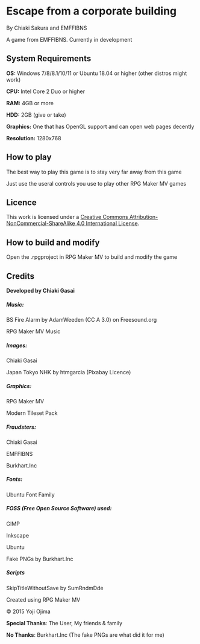 # Escape from a corporate building

By Chiaki Sakura and EMFFIBNS

A game from EMFFIBNS. Currently in development

## System Requirements

**OS:** Windows 7/8/8.1/10/11 or Ubuntu 18.04 or higher (other distros might work)

**CPU:** Intel Core 2 Duo or higher

**RAM:** 4GB or more

**HDD:** 2GB (give or take)

**Graphics:** One that has OpenGL support and can open web pages decently

**Resolution:** 1280x768

## How to play

The best way to play this game is to stay very far away from this game

Just use the useral controls you use to play other RPG Maker MV games

## Licence

This work is licensed under a [Creative Commons Attribution-NonCommercial-ShareAlike 4.0 International License](http://creativecommons.org/licenses/by-nc-sa/4.0/).

## How to build and modify

Open the .rpgproject in RPG Maker MV to build and modify the game 

## Credits

**Developed by Chiaki Gasai**

##### **Music**:

BS Fire Alarm by AdamWeeden (CC A 3.0) on Freesound.org

RPG Maker MV Music

##### **Images**:

Chiaki Gasai

Japan Tokyo NHK by htmgarcia (Pixabay Licence)

##### **Graphics**:

RPG Maker MV

Modern Tileset Pack

##### **Fraudsters**:

Chiaki Gasai

EMFFIBNS

Burkhart.Inc

##### **Fonts**:

Ubuntu Font Family

##### **FOSS (Free Open Source Software) used:**

GIMP

Inkscape

Ubuntu

Fake PNGs by Burkhart.Inc

##### **Scripts**

SkipTitleWithoutSave by SumRndmDde

Created using RPG Maker MV

© 2015 Yoji Ojima

**Special Thanks**: The User, My friends & family

**No Thanks**: Burkhart.Inc (The fake PNGs are what did it for me)
